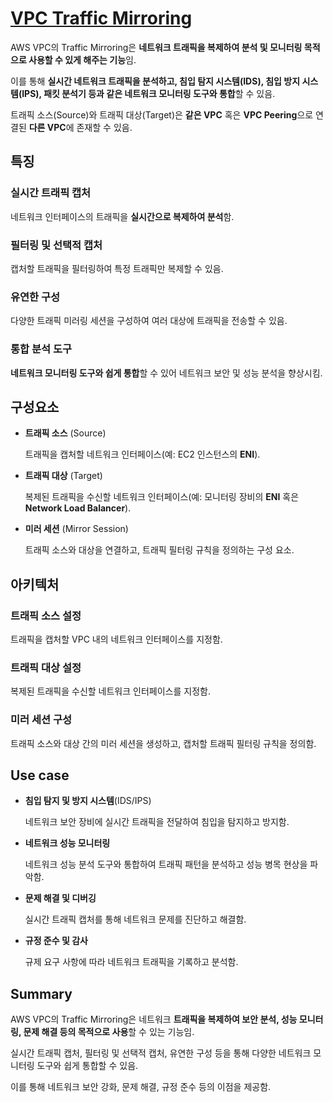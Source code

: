 # [VPC Traffic Mirroring](https://docs.aws.amazon.com/vpc/latest/mirroring/what-is-traffic-mirroring.html)

AWS VPC의 Traffic Mirroring은 **네트워크 트래픽을 복제하여 분석 및 모니터링 목적으로 사용할 수 있게 해주는 기능**임. 

이를 통해 **실시간 네트워크 트래픽을 분석하고, 침입 탐지 시스템(IDS), 침입 방지 시스템(IPS), 패킷 분석기 등과 같은 네트워크 모니터링 도구와 통합**할 수 있음.

트래픽 소스(Source)와 트래픽 대상(Target)은 **같은 VPC** 혹은 **VPC Peering**으로 연결된 **다른 VPC**에 존재할 수 있음.

## 특징

### 실시간 트래픽 캡처

네트워크 인터페이스의 트래픽을 **실시간으로 복제하여 분석**함.

### 필터링 및 선택적 캡처

캡처할 트래픽을 필터링하여 특정 트래픽만 복제할 수 있음.

### 유연한 구성

다양한 트래픽 미러링 세션을 구성하여 여러 대상에 트래픽을 전송할 수 있음.

### 통합 분석 도구

**네트워크 모니터링 도구와 쉽게 통합**할 수 있어 네트워크 보안 및 성능 분석을 향상시킴.

## 구성요소

* **트래픽 소스** (Source)

    트래픽을 캡처할 네트워크 인터페이스(예: EC2 인스턴스의 **ENI**).

* **트래픽 대상** (Target)

    복제된 트래픽을 수신할 네트워크 인터페이스(예: 모니터링 장비의 **ENI** 혹은 **Network Load Balancer**).

* **미러 세션** (Mirror Session)

    트래픽 소스와 대상을 연결하고, 트래픽 필터링 규칙을 정의하는 구성 요소.

## 아키텍처

### 트래픽 소스 설정

트래픽을 캡처할 VPC 내의 네트워크 인터페이스를 지정함.

### 트래픽 대상 설정

복제된 트래픽을 수신할 네트워크 인터페이스를 지정함.

### 미러 세션 구성

트래픽 소스와 대상 간의 미러 세션을 생성하고, 캡처할 트래픽 필터링 규칙을 정의함.


## Use case

* **침입 탐지 및 방지 시스템**(IDS/IPS)

    네트워크 보안 장비에 실시간 트래픽을 전달하여 침입을 탐지하고 방지함.

* **네트워크 성능 모니터링**

    네트워크 성능 분석 도구와 통합하여 트래픽 패턴을 분석하고 성능 병목 현상을 파악함.

* **문제 해결 및 디버깅**

    실시간 트래픽 캡처를 통해 네트워크 문제를 진단하고 해결함.

* **규정 준수 및 감사**

    규제 요구 사항에 따라 네트워크 트래픽을 기록하고 분석함.

## Summary

AWS VPC의 Traffic Mirroring은 네트워크 **트래픽을 복제하여 보안 분석, 성능 모니터링, 문제 해결 등의 목적으로 사용**할 수 있는 기능임. 

실시간 트래픽 캡처, 필터링 및 선택적 캡처, 유연한 구성 등을 통해 다양한 네트워크 모니터링 도구와 쉽게 통합할 수 있음. 

이를 통해 네트워크 보안 강화, 문제 해결, 규정 준수 등의 이점을 제공함.